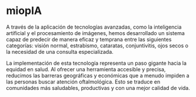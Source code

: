 # miopIA
 A través de la aplicación de tecnologías avanzadas, como la inteligencia artificial y el procesamiento de imágenes, hemos desarrollado un sistema capaz de predecir de manera eficaz y temprana entre las siguientes categorías: visión normal, estrabismo, cataratas, conjuntivitis, ojos secos o la necesidad de una consulta especializada.

 La implementación de esta tecnología representa un paso gigante hacia la equidad en salud. Al ofrecer una herramienta accesible y precisa, reducimos las barreras geográficas y económicas que a menudo impiden a las personas buscar atención oftalmológica. Esto se traduce en comunidades más saludables, productivas y con una mejor calidad de vida.
